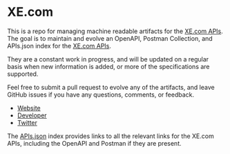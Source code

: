 # XE.comThis is a repo for managing machine readable artifacts for the [XE.com APIs](http://www.xe.com). The goal is to maintain and evolve an OpenAPI, Postman Collection, and APIs.json index for the [XE.com APIs](http://www.xe.com).They are a constant work in progress, and will be updated on a regular basis when new information is added, or more of the specifications are supported.Feel free to submit a pull request to evolve any of the artifacts, and leave GitHub issues if you have any questions, comments, or feedback.- [Website](http://www.xe.com)- [Developer](http://www.xe.com)- [Twitter](https://twitter.com/xe)The [APIs.json](https://github.com/api-evangelist/xe-com/blob/master/apis.json) index provides links to all the relevant links for the XE.com APIs, including the OpenAPI and Postman if they are present.